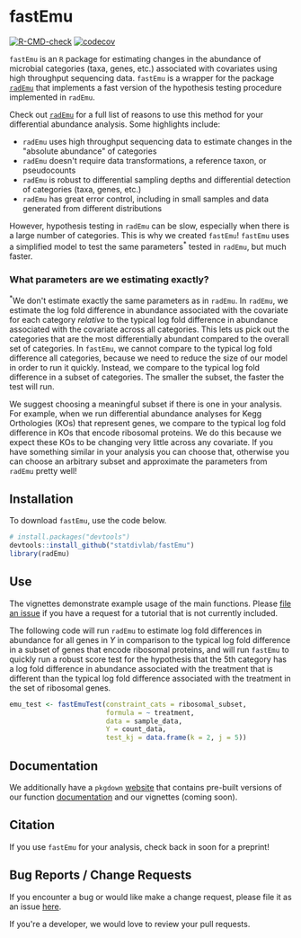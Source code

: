 # fastEmu 

<!-- badges: start -->
[![R-CMD-check](https://github.com/statdivlab/fastEmu/workflows/R-CMD-check/badge.svg)](https://github.com/statdivlab/fastEmu/actions)
[![codecov](https://codecov.io/github/statdivlab/fastEmu/coverage.svg?branch=main)](https://app.codecov.io/github/statdivlab/fastEmu)
<!-- badges: end -->

`fastEmu` is an `R` package for estimating changes in the abundance of microbial categories (taxa, genes, etc.) associated with covariates using high throughput sequencing data.
`fastEmu` is a wrapper for the package [`radEmu`](https://github.com/statdivlab/radEmu) that implements a fast version of the hypothesis testing procedure implemented in `radEmu`. 

Check out [`radEmu`](https://github.com/statdivlab/radEmu) for a full list of reasons to use this method for your differential abundance analysis. Some highlights include:

- `radEmu` uses high throughput sequencing data to estimate changes in the "absolute abundance" of categories
- `radEmu` doesn't require data transformations, a reference taxon, or pseudocounts 
- `radEmu` is robust to differential sampling depths and differential detection of categories (taxa, genes, etc.)
- `radEmu` has great error control, including in small samples and data generated from different distributions

However, hypothesis testing in `radEmu` can be slow, especially when there is a large number of categories. This is why we created `fastEmu`! `fastEmu` uses a simplified model to test the same parameters$^*$ tested in `radEmu`, but much faster. 

### What parameters are we estimating exactly?

$^*$We don't estimate exactly the same parameters as in `radEmu`. In `radEmu`, we estimate 
the log fold difference in abundance associated with the covariate for each category *relative* to the typical log fold difference in abundance associated with the covariate across all categories. This lets us pick out the categories that are the most differentially abundant compared to the overall set of categories. In `fastEmu`, we cannot compare to the typical log fold difference all categories, because we need to reduce the size of our model in order to run it quickly. Instead, we compare to the typical log fold difference in a subset of categories. The smaller the subset, the faster the test will run.

We suggest choosing a meaningful subset if there is one in your analysis. For example, when we run differential abundance analyses for Kegg Orthologies (KOs) that represent genes, we compare to the typical log fold difference in KOs that encode ribosomal proteins. We do this because we expect these KOs to be changing very little across any covariate. If you have something similar in your analysis you can choose that, otherwise you can choose an arbitrary subset and approximate the parameters from `radEmu` pretty well! 

## Installation

To download `fastEmu`, use the code below.

``` r
# install.packages("devtools")
devtools::install_github("statdivlab/fastEmu")
library(radEmu)
```

## Use

The vignettes demonstrate example usage of the main functions. Please [file an issue](https://github.com/statdivlab/fastEmu/issues) if you have a request for a tutorial that is not currently included. 

The following code will run `radEmu` to estimate log fold differences in abundance for
all genes in $Y$ in comparison to the typical log fold difference in a subset of genes that encode ribosomal proteins, and will run `fastEmu` to quickly run a robust score test for the hypothesis that the $5\text{th}$ category has a log fold difference in abundance associated with the treatment that is different than the typical log fold difference associated with the treatment in the set of ribosomal genes. 

``` r
emu_test <- fastEmuTest(constraint_cats = ribosomal_subset, 
                        formula = ~ treatment,
                        data = sample_data, 
                        Y = count_data,
                        test_kj = data.frame(k = 2, j = 5))
```

## Documentation 

We additionally have a `pkgdown` [website](https://statdivlab.github.io/fastEmu/) that contains pre-built versions of our function [documentation](https://statdivlab.github.io/fastEmu/reference/index.html) and our vignettes (coming soon).

## Citation

If you use `fastEmu` for your analysis, check back in soon for a preprint! 

## Bug Reports / Change Requests

If you encounter a bug or would like make a change request, please file it as an issue [here](https://github.com/statdivlab/fastEmu/issues).

If you're a developer, we would love to review your pull requests. 
